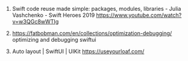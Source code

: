 1. Swift code reuse made simple: packages, modules, libraries - Julia Vashchenko - Swift Heroes 2019 https://www.youtube.com/watch?v=w3QGc8wWTIg


2. https://fatbobman.com/en/collections/optimization-debugging/
optimizing and debugging swiftui

3. Auto layout | SwiftUI | UIKit https://useyourloaf.com/
